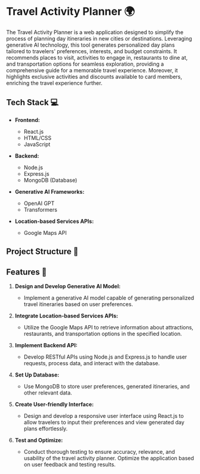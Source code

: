 # Travel Activity Planner 🌍

The Travel Activity Planner is a web application designed to simplify the process of planning day itineraries in new cities or destinations. Leveraging generative AI technology, this tool generates personalized day plans tailored to travelers' preferences, interests, and budget constraints. It recommends places to visit, activities to engage in, restaurants to dine at, and transportation options for seamless exploration, providing a comprehensive guide for a memorable travel experience. Moreover, it highlights exclusive activities and discounts available to card members, enriching the travel experience further.

## Tech Stack 💻

- **Frontend:**

  - React.js
  - HTML/CSS
  - JavaScript

- **Backend:**

  - Node.js
  - Express.js
  - MongoDB (Database)

- **Generative AI Frameworks:**

  - OpenAI GPT
  - Transformers

- **Location-based Services APIs:**
  - Google Maps API

## Project Structure 📁

## Features 📝

1. **Design and Develop Generative AI Model:**

   - Implement a generative AI model capable of generating personalized travel itineraries based on user preferences.

2. **Integrate Location-based Services APIs:**

   - Utilize the Google Maps API to retrieve information about attractions, restaurants, and transportation options in the specified location.

3. **Implement Backend API:**

   - Develop RESTful APIs using Node.js and Express.js to handle user requests, process data, and interact with the database.

4. **Set Up Database:**

   - Use MongoDB to store user preferences, generated itineraries, and other relevant data.

5. **Create User-friendly Interface:**

   - Design and develop a responsive user interface using React.js to allow travelers to input their preferences and view generated day plans effortlessly.

6. **Test and Optimize:**
   - Conduct thorough testing to ensure accuracy, relevance, and usability of the travel activity planner. Optimize the application based on user feedback and testing results.
